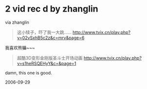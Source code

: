 # 2 vid rec d by zhanglin

via zhanglin

> 这小犊子，吓了我一大跳……
> http://www.tvix.cn/play.php?v=02vSxhB5c2z&c=mrv&page=6

我喜欢熊~~~~猫~~~~~~~

> 超酷3D变形金刚版圣斗士开场动画
> http://www.tvix.cn/play.php?v=s1heRSQEHyY&c=&page=1

damn, this one is good.



2006-09-29
